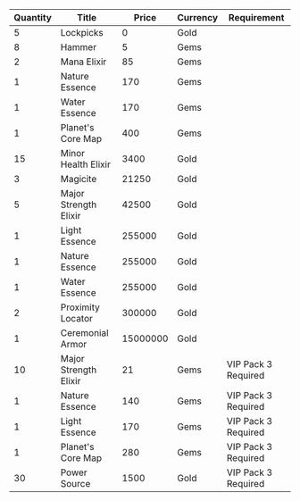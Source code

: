 | Quantity | Title | Price | Currency |  Requirement |
| -------- | ----- | ----- | -------- |  ----------- |
| 5 | Lockpicks | 0 | Gold |  |
| 8 | Hammer | 5 | Gems |  |
| 2 | Mana Elixir | 85 | Gems |  |
| 1 | Nature Essence | 170 | Gems |  |
| 1 | Water Essence | 170 | Gems |  |
| 1 | Planet's Core Map | 400 | Gems |  |
| 15 | Minor Health Elixir | 3400 | Gold |  |
| 3 | Magicite | 21250 | Gold |  |
| 5 | Major Strength Elixir | 42500 | Gold |  |
| 1 | Light Essence | 255000 | Gold |  |
| 1 | Nature Essence | 255000 | Gold |  |
| 1 | Water Essence | 255000 | Gold |  |
| 2 | Proximity Locator | 300000 | Gold |  |
| 1 | Ceremonial Armor | 15000000 | Gold |  |
| 10 | Major Strength Elixir | 21 | Gems | VIP Pack 3 Required |
| 1 | Nature Essence | 140 | Gems | VIP Pack 3 Required |
| 1 | Light Essence | 170 | Gems | VIP Pack 3 Required |
| 1 | Planet's Core Map | 280 | Gems | VIP Pack 3 Required |
| 30 | Power Source | 1500 | Gold | VIP Pack 3 Required |
